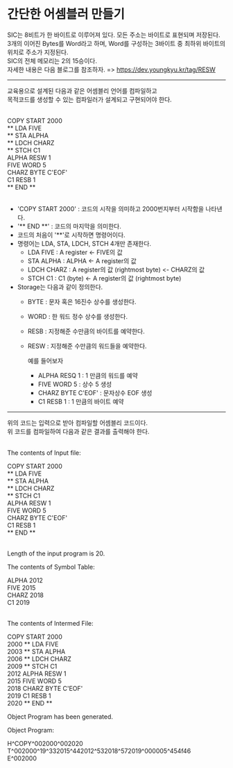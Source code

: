 # 간단한 어셈블러 만들기

SIC는 8비트가 한 바이트로 이루어져 있다. 모든 주소는 바이트로 표현되며 저장된다.  
3개의 이어진 Bytes를 Word라고 하며, Word를 구성하는 3바이트 중 최하위 바이트의 위치로 주소가 지정된다.  
SIC의 전체 메모리는 2의 15승이다.  
자세한 내용은 다음 블로그를 참조하자. => <https://dev.youngkyu.kr/tag/RESW>

---

교육용으로 설계된 다음과 같은 어셈블리 언어를 컴파일하고  
목적코드를 생성할 수 있는 컴파일러가 설계되고 구현되어야 한다.<br><br>

COPY START 2000  
  ** LDA FIVE  
  ** STA ALPHA  
  ** LDCH CHARZ  
  ** STCH C1  
  ALPHA RESW 1  
  FIVE WORD 5  
  CHARZ BYTE C'EOF'  
  C1 RESB 1  
  ** END **<br><br>

  * 'COPY START 2000' : 코드의 시작을 의미하고 2000번지부터 시작함을 나타낸다.
  * '** END **' : 코드의 마지막을 의미한다.
  * 코드의 처음이 '**'로 시작하면 명령어이다.
  * 명령어는 LDA, STA, LDCH, STCH 4개만 존재한다.
    - LDA FIVE : A register <- FIVE의 값
    - STA ALPHA : ALPHA <- A register의 값
    - LDCH CHARZ : A register의 값 (rightmost byte) <- CHARZ의 값
    - STCH C1 : C1 (byte) <- A register의 값 (rightmost byte)
  * Storage는 다음과 같이 정의한다.
    - BYTE : 문자 혹은 16진수 상수를 생성한다.
    - WORD : 한 워드 정수 상수를 생성한다.
    - RESB : 지정해준 수만큼의 바이트를 예약한다.
    - RESW : 지정해준 수만큼의 워드들을 예약한다.

      예를 들어보자
      + ALPHA RESQ 1 : 1 만큼의 워드를 예약
      + FIVE WORD 5 : 상수 5 생성
      + CHARZ BYTE C'EOF' : 문자상수 EOF 생성
      + C1 RESB 1 : 1 만큼의 바이트 예약

  ---

  위의 코드는 입력으로 받아 컴파일할 어셈블리 코드이다.  
  위 코드를 컴파일하여 다음과 같은 결과를 출력해야 한다.<br><br>

  The contents of Input file:

  COPY START 2000  
  ** LDA FIVE  
  ** STA ALPHA  
  ** LDCH CHARZ  
  ** STCH C1  
  ALPHA RESW 1  
  FIVE WORD 5  
  CHARZ BYTE C'EOF'  
  C1 RESB 1  
  ** END **<br><br>
  
  Length of the input program is 20.<br>
  
  The contents of Symbol Table:

  ALPHA 2012  
  FIVE 2015  
  CHARZ 2018  
  C1 2019<br><br>

  The contents of Intermed File:

  COPY START 2000  
  2000 ** LDA FIVE  
  2003 ** STA ALPHA  
  2006 ** LDCH CHARZ  
  2009 ** STCH C1  
  2012 ALPHA RESW 1  
  2015 FIVE WORD 5  
  2018 CHARZ BYTE C'EOF'  
  2019 C1 RESB 1  
  2020 ** END **

  Object Program has been generated.

  Object Program:

  H^COPY^002000^002020  
  T^002000^19^332015^442012^532018^572019^000005^454f46  
  E^002000

